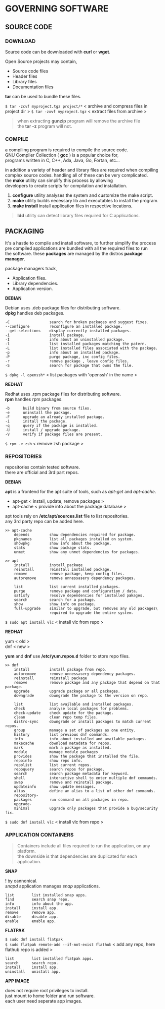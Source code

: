 # GOVERNING SOFTWARE

## SOURCE CODE

### DOWNLOAD

Source code can be downloaded with **curl** or **wget**.

Open Source projects may contain,
* Source code files
* Header files
* Library files
* Documentation files

**tar** can be used to bundle these files.

`$ tar -zcvf myproject.tgz project/*` < archive and compress files in project dir >
`$ tar -zxvf myproject.tgz` < extract files from archive >

> when extracting **gunzip** program will remove the archive file\
> the **tar -z** program will not.

### COMPILE

a compiling program is required to compile the source code.\
GNU Compiler Collection ( **gcc** ) is a popular choice for,\
programs written in C, C++, Ada, Java, Go, Fortan, etc...

in addition a variety of header and library files are required when compiling\
complex source codes. handling all of these can be very complicated.\
the **make** utility can simplify this process by allowing\
developers to create scripts for compilation and installation.

1. **configure** utility analyses the system and customize the make script.
2. **make** utility builds necessary lib and executables to install the program.
3. **make install** install application files in respective locations.

> **ldd** utility can detect library files required for C applications.

## PACKAGING

It's a hastle to compile and install software, to further simplify the process\
pre compiled applications are bundled with all the required files to run\
the software. these **packages** are managed by the distros **package manager**.

package managers track,
- Application files.
- Library dependencies.
- Application version.

**DEBIAN**

Debian uses .deb package files for distributing software.\
**dpkg** handles deb packages.

    -C                  search for broken packages and suggest fixes.
    --configure         reconfigure an installed package.
    --get-selections    display currently installed packages.
    -i                  install package.
    -I                  info about an uninstalled package.
    -l                  list installed packages matching the patern.
    -L                  list installed files associated with the package.
    -p                  info about an installed package.
    -P                  purge package, inc config files.
    -r                  remove package , leave config files.
    -S                  search for package that owns the file.

`$ dpkg -l openssh*` < list packages with 'openssh' in the name >     

**REDHAT**

Redhat uses .rpm package files for distributing software.\
**rpm** handles rpm packages.

    -b      build binary from source files.
    -e      uninstall the package.
    -F      upgrade an already installed package.
    -i      install the package.
    -q      query if the package is installed.
    -U      install / upgrade package.
    -V      verify if package files are present.

`$ rpm -e zsh` < remove zsh package >

### REPOSITORIES

repositories contain tested software. \
there are official and 3rd part repos.

**DEBIAN**

**apt** is a frontend for the apt suite of tools, such as *apt-get* and *apt-cache*.
- apt-get < install, update, remove packages >
- apt-cache < provide info about the package database >

apt tools rely on **/etc/apt/sources.list** file to list repositories.\
any 3rd party repo can be added here.

    >> apt-cache
        depends         show dependencies required for package.
        pkgnames        list all packages installed on system.
        showpkg         show info about the package.
        stats           show package stats.
        unmet           show any unmet dependencies for packages.
    
    >> apt
        install         install package
        reinstall       reinstall installed package.
        remove          remove package, keep config files.
        autoremove      remove unnessasery dependency packages.

        list            list current installed packages.
        purge           remove package and configuration / data.
        satisfy         resolve dependencies for installed pakages.
        search          search for a package.
        show            show info on package.
        full-upgrade    similar to upgrade, but removes any old packages\
                        required to upgrade the entire system.
        

`$ sudo apt install vlc` < install vlc from repo >


**REDHAT**

yum < old >\
dnf < new >

**yum** and **dnf** use **/etc/yum.repos.d** folder to store repo files.

    >> dnf
        install         install package from repo.
        autoremove      remove unnessasery dependency packages.
        reinstall       reinstall package
        remove          remove package and any package that depend on that package.
        upgrade         upgrade package or all packages.
        downgrade       downgrade the package to the version on repo.

        list            list available and installed packages.
        check           analyse local packages for problems.
        check-update    check update for the package.
        clean           clean repo temp files.
        distro-sync     downgrade or install packages to match current repos.
        group           manage a set of packages as one entity.
        history         list previous dnf commands.
        info            info about installed and available packages.
        makecache       download metadata for repos.
        mark            mark a package as installed.
        module          manage module packages
        provides        show the package that installed the file.
        repoinfo        show repo info.
        repolist        list current repos.
        repoquery       search repos for package.
        search          search package metadata for keyword.
        shell           interactive shell to enter multiple dnf commands.
        swap            remove and reinstall package.
        updateinfo      show update messages.
        alias           define an alias to a list of other dnf commands.
        repository-
        packages        run command on all packages in repo.
        upgrade-
        minimal         upgrade only packages that provide a bug/security fix.


`$ sudo dnf install vlc` < install vlc from repo >

### APPLICATION CONTAINERS

> Containers include all files required to run the application, on any platform.\
> the downside is that dependencies are duplicated for each application.

**SNAP**

! by cannonical.\
*snapd* application manages *snap* applications.

    list        list installed snap apps.
    find        search snap repo.
    info        info about the app.
    install     install app.
    remove      remove app.
    disable     disable app.
    enable      enable app.

**FLATPAK**

`$ sudo dnf install flatpak`\
`$ sudo flatpak remote-add --if-not-exist flathub` < add any repo, here flathub repo is added >

    list        list installed flatpak apps.
    search      search repo.
    install     install app.
    uninstall   unistall app.

**APP IMAGE**

does not require root privileges to install.\
just mount to home folder and run software.\
each user need seperate app images.
